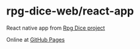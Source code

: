# rpg-dice-web/react-app
React native app from [Rpg Dice project](https://github.com/doniniramos/rpg-dice)

Online at [GitHub Pages](https://doniniramos.github.io/rpg-dice-web/)
